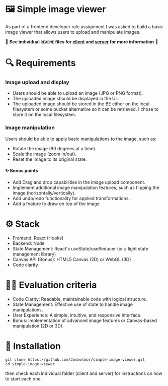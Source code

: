 # 🖼️ Simple image viewer

As part of a frontend developer role assignment I was asked to build a basic image viewer that allows users to upload and manipulate images.

🚨 <strong>See individual `README` files for [client](./client/README.md) and [server](./server/README.md) for more information</strong> 🚨

# 🔍 Requirements

### Image upload and display

- Users should be able to upload an image (JPG or PNG format).
- The uploaded image should be displayed in the UI.
- The uploaded image should be stored in the BE either on the local filesystem or some bucket alternative so it can be retrieved.
  I chose to store it on the local filesystem.

### Image manipulation

Users should be able to apply basic manipulations to the image, such as:

- Rotate the image (90 degrees at a time).
- Scale the image (zoom in/out).
- Reset the image to its original state.

#### ✨ Bonus points

- Add Drag and drop capabilities in the image upload component.
- Implement additional image manipulation features, such as flipping the image
  (horizontally/vertically).
- Add undo/redo functionality for applied transformations.
- Add a feature to draw on top of the image

# ⚙️ Stack

- Frontend: React (Hooks)
- Backend: Node
- State Management: React's useState/useReducer (or a light state management library)
- Canvas API (Bonus): HTML5 Canvas (2D) or WebGL (3D)
- Code clarity

# 🧑‍🏫 Evaluation criteria

- Code Clarity: Readable, maintainable code with logical structure.
- State Management: Effective use of state to handle image manipulations.
- User Experience: A simple, intuitive, and responsive interface.
- Bonus: Implementation of advanced image features or Canvas-based manipulation (2D or
  3D).

# 🚀 Installation

```shell
git clone https://github.com/Josmolmor/simple-image-viewer.git
cd simple-image-viewer
```
then check each individual folder (client and server) for instructions on how to start each one.
